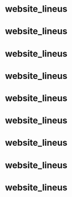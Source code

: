 # website_lineus
# website_lineus
# website_lineus
# website_lineus
# website_lineus
# website_lineus
# website_lineus
# website_lineus
# website_lineus
